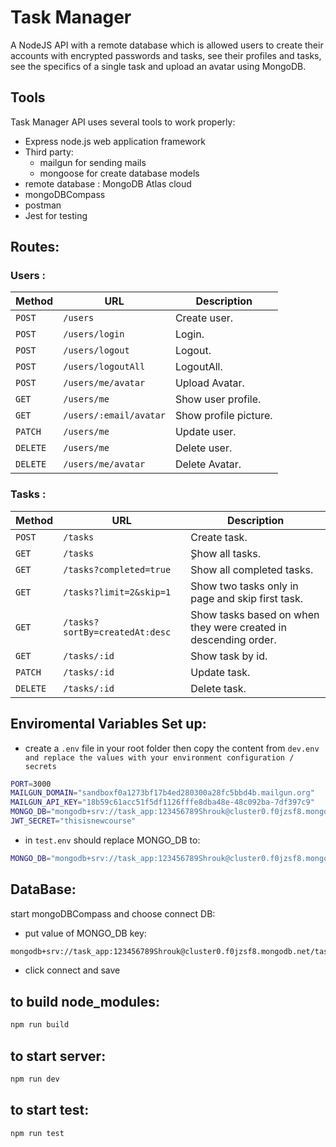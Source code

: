 ﻿# Task Manager 
A NodeJS API with a remote database which is allowed users to create their accounts with encrypted passwords and tasks, see their profiles and tasks, see the specifics of a single task and upload an avatar using MongoDB.
## Tools 
Task Manager API uses several tools to work properly:
- Express node.js web application framework
- Third party: 
  - mailgun for sending mails
  - mongoose for create database models
- remote database : MongoDB Atlas cloud
- mongoDBCompass
- postman
- Jest for testing
## Routes:
  ### Users :
| Method   | URL                                      | Description                              |
| -------- | ---------------------------------------- | ---------------------------------------- |
| `POST`    | `/users` | Create user. |
| `POST`   | `/users/login ` | Login. |
| `POST`    | `/users/logout` | Logout. |
| `POST`  | `/users/logoutAll` | LogoutAll. |
| `POST`  | `/users/me/avatar` | Upload Avatar. |
| `GET`   | `/users/me` | Show user profile. |
| `GET`    | `/users/:email/avatar` | Show profile picture. |
| `PATCH`    | `/users/me` | Update user. |
| `DELETE` | `/users/me` | Delete user. |
| `DELETE` | `/users/me/avatar` | Delete Avatar.|
  ### Tasks : 
| Method   | URL                                      | Description                              |
| -------- | ---------------------------------------- | ---------------------------------------- |
| `POST`    | `/tasks` | Create task. |
| `GET`   | `/tasks` | ٍShow all tasks. |
| `GET`    | `/tasks?completed=true` | Show all completed tasks. |
| `GET`  | `/tasks?limit=2&skip=1` | Show two tasks only in page and skip first task. |
| `GET`   | `/tasks?sortBy=createdAt:desc` | Show tasks based on when they were created in descending order. |
| `GET`    | `/tasks/:id` | Show task by id. |
| `PATCH`    | `/tasks/:id` | Update task. |
| `DELETE` | `/tasks/:id` | Delete task. |
## Enviromental Variables Set up:
- create a `.env` file in your root folder then copy the content from  `dev.env and replace the values with your environment configuration / secrets`
```sh
PORT=3000
MAILGUN_DOMAIN="sandboxf0a1273bf17b4ed280300a28fc5bbd4b.mailgun.org"
MAILGUN_API_KEY="18b59c61acc51f5df1126fffe8dba48e-48c092ba-7df397c9"
MONGO_DB="mongodb+srv://task_app:123456789Shrouk@cluster0.f0jzsf8.mongodb.net/task-app?retryWrites=true"
JWT_SECRET="thisisnewcourse"
```
- in `test.env` should replace MONGO_DB to:
```sh
MONGO_DB="mongodb+srv://task_app:123456789Shrouk@cluster0.f0jzsf8.mongodb.net/task-app-test?retryWrites=true"
```
## DataBase:
start mongoDBCompass and choose connect DB:
- put value of MONGO_DB key:
```sh
mongodb+srv://task_app:123456789Shrouk@cluster0.f0jzsf8.mongodb.net/task-app?retryWrites=true
```
- click connect and save

## to build node_modules:
```sh
npm run build
```
## to start server:
```sh
npm run dev
```
## to start test:
```sh
npm run test
```
